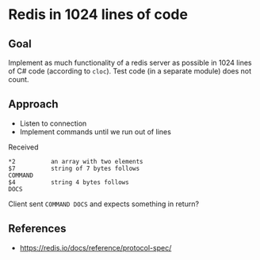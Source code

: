 # Redis in 1024 lines of code

## Goal

Implement as much functionality of a redis server as possible in 1024 lines of 
C# code (according to `cloc`). Test code (in a separate module) does not count.

## Approach

- Listen to connection
- Implement commands until we run out of lines

Received

```
*2          an array with two elements
$7          string of 7 bytes follows
COMMAND
$4          string 4 bytes follows
DOCS
```

Client sent `COMMAND DOCS` and expects something in return?

## References

 - https://redis.io/docs/reference/protocol-spec/
